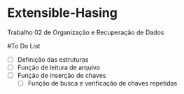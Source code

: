 # Extensible-Hasing
Trabalho 02 de Organização e Recuperação de Dados

#To Do List
- [ ] Definição das estruturas
- [ ] Função de leitura de arquivo
- [ ] Função de inserção de chaves
  - [ ] Função de busca e verificação de chaves repetidas
